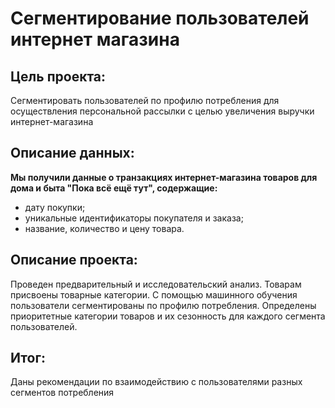 # Сегментирование пользователей интернет магазина

## Цель проекта:
 Сегментировать пользователей по профилю потребления для осуществления персональной рассылки с целью увеличения выручки интернет-магазина
   
## Описание данных:
**Мы получили данные о транзакциях интернет-магазина товаров для дома и быта "Пока всё ещё тут", содержащие:**
 - дату покупки;
 - уникальные идентификаторы покупателя и заказа;
 - название, количество и цену товара.

## Описание проекта:
Проведен предварительный и исследовательский анализ. Товарам присвоены товарные категории. С помощью машинного обучения пользователи сегментированы по профилю потребления. Определены приоритетные категории товаров и их сезонность для каждого сегмента пользователей.


## Итог:
Даны рекомендации по взаимодействию с пользователями разных сегментов потребления
